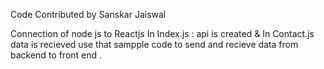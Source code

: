 Code Contributed by Sanskar Jaiswal 

Connection of node js to Reactjs 
In Index.js : api is created & In Contact.js data is recieved use that sampple code to send and recieve data from backend to front end .
